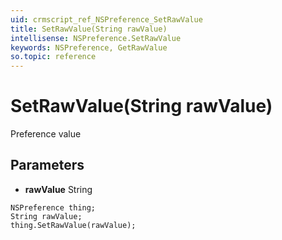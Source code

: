 ```yaml
---
uid: crmscript_ref_NSPreference_SetRawValue
title: SetRawValue(String rawValue)
intellisense: NSPreference.SetRawValue
keywords: NSPreference, GetRawValue
so.topic: reference
---
```


# SetRawValue(String rawValue)

Preference value

## Parameters

* **rawValue** String

```crmscript
NSPreference thing;
String rawValue;
thing.SetRawValue(rawValue);
```

